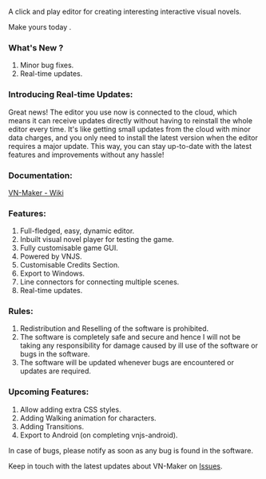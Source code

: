A click and play editor for creating interesting interactive visual novels.

Make yours today .

### What's New ?
1) Minor bug fixes.
2) Real-time updates.

### Introducing Real-time Updates:
Great news! The editor you use now is connected to the cloud, which means it can receive updates directly without having to reinstall the whole editor every time. It's like getting small updates from the cloud with minor data charges, and you only need to install the latest version when the editor requires a major update. This way, you can stay up-to-date with the latest features and improvements without any hassle!

### Documentation:
[VN-Maker - Wiki](https://github.com/tejasnayak25/vn-maker/wiki)

### Features:
1) Full-fledged, easy, dynamic editor.
2) Inbuilt visual novel player for testing the game.
3) Fully customisable game GUI.
4) Powered by VNJS.
5) Customisable Credits Section.
6) Export to Windows.
7) Line connectors for connecting multiple scenes.
8) Real-time updates.

### Rules:
1) Redistribution and Reselling of the software is prohibited.
2) The software is completely safe and secure and hence I will not be taking any responsibility for damage caused by ill use of the software or bugs in the software.
3) The software will be updated whenever bugs are encountered or updates are required.

### Upcoming Features:
1) Allow adding extra CSS styles.
2) Adding Walking animation for characters.
3) Adding Transitions.
4) Export to Android (on completing vnjs-android).

In case of bugs, please notify as soon as any bug is found in the software.

Keep in touch with the latest updates about VN-Maker on [Issues](https://github.com/tejasnayak25/vn-maker/issues).
